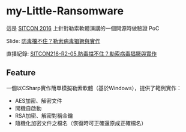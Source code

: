 # my-Little-Ransomware

這是 [SITCON 2016](http://sitcon.org/2016/#target-home) 上針對勒索軟體演講的一個開源時做驗證 PoC

Slide: [防毒擋不住？勒索病毒猖獗與實作](http://www.slideshare.net/MaHauo/ss-59732934)

直播紀錄: [SITCON216-R2-05.防毒擋不住？勒索病毒猖獗與實作](https://www.youtube.com/watch?v=4F9YUBUSxV8)

## Feature
一個以CSharp實作簡單模擬勒索軟體（基於Windows），提供了範例實作：

* AES加密、解密文件
* 開機自啟動
* RSA加密、解密對稱金鑰
* 隨機化加密文件之檔名（恢復時可正確還原成正確檔名）

